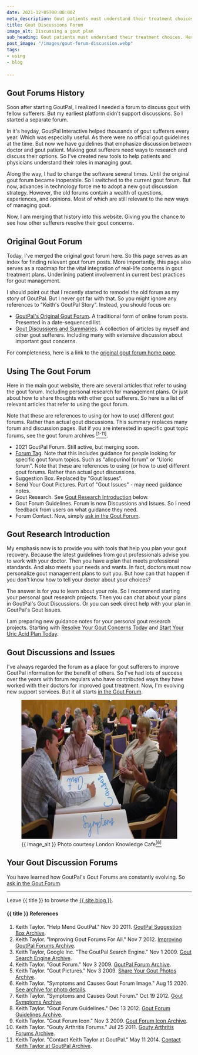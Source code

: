 ```yaml
---
date: 2021-12-05T00:00:00Z
meta_description: Gout patients must understand their treatment choices. What if you don't understand your doctor's advice? Discuss with fellow sufferers.
title: Gout Discussions Forum
image_alt: Discussing a gout plan
sub_heading: Gout patients must understand their treatment choices. Here's how to discuss your plan with other gout sufferers.
post_image: "/images/gout-forum-discussion.webp"
tags:
- using
- blog

---
```


<h2 id="history">Gout Forums History</h2>

Soon after starting GoutPal, I realized I needed a forum to discuss gout with fellow sufferers. But my earliest platform didn't support discussions. So I started a separate forum.

In it's heyday, GoutPal Interactive helped thousands of gout sufferers every year. Which was especially useful. As there were no official gout guidelines at the time. But now we have guidelines that emphasize discussion between doctor and gout patient. Making gout sufferers need ways to research and discuss their options. So I've created new tools to help patients and physicians understand their roles in managing gout.

Along the way, I had to change the software several times. Until the original gout forum became inoperable. So I switched to the current gout forum. But now, advances in technology force me to adopt a new gout discussion strategy. However, the old forums contain a wealth of questions, experiences, and opinions. Most of which are still relevant to the new ways of managing gout.

Now, I am merging that history into this website. Giving you the chance to see how other sufferers resolve their gout concerns.

<h2 id="original">Original Gout Forum</h2>

Today, I've merged the original gout forum here. So this page serves as an index for finding relevant gout forum posts. More importantly, this page also serves as a roadmap for the vital integration of real-life concerns in gout treatment plans. Underlining patient involvement in current best practices for gout management.

I should point out that I recently started to remodel the old forum as my story of GoutPal. But I never got far with that. So you might ignore any references to "Keith's GoutPal Story". Instead, you should focus on:

- <a href="/gout-pal-forum/">GoutPal's Original Gout Forum</a>. A traditional form of online forum posts. Presented in a date-sequenced list.
- <a href="/gout-news/">Gout Discussions and Summaries</a>. A collection of articles by myself and other gout sufferers. Including many with extensive discussion about important gout concerns.

For completeness, here is a link to the <a href="/keiths-gout-story-2020.html">original gout forum home page</a>.

<h2 id="using">Using The Gout Forum</h2>

Here in the main gout website, there are several articles that refer to using the gout forum. Including personal research for management plans. Or just about how to share thoughts with other gout sufferers. So here is a list of relevant articles that refer to using the gout forum.

Note that these are references to using (or how to use) different gout forums. Rather than actual gout discussions. This summary replaces many forum and discussion pages. But if you are interested in specific gout topic forums, see the gout forum archives <a href="#ref1"><sup>[1-11]</sup></a>.


- 2021 GoutPal Forum. Still active, but merging soon.
- <a href="/topic/forum/">Forum Tag</a>. Note that this includes guidance for people looking for specific gout forum topics. Such as "allopurinol forum" or "Uloric forum". Note that these are references to using (or how to use) different gout forums. Rather than actual gout discussions.
- Suggestion Box. Replaced by "Gout Issues". 
- Send Your Gout Pictures. Part of "Gout Issues" - may need guidance notes.
- Gout Research. See <a href="#research">Gout Research Introduction</a> below.
- Gout Forum Guidelines. Forum is now Discussions and Issues. So I need feedback from users on what guidance they need.
- Forum Contact. Now, simply <a href="https://links.goutpal.com/p/goutpal-links-gout-discussions?a=888958067">ask in the Gout Forum</a>.

<h2 id="research">Gout Research Introduction</h2>

My emphasis now is to provide you with tools that help you plan your gout recovery. Because the latest guidelines from gout professionals advise you to work with your doctor. Then you have a plan that meets professional standards. And also meets your needs and wants. In fact, doctors must now personalize gout management plans to suit you. But how can that happen if you don't know how to tell your doctor about your choices?

The answer is for you to learn about your role. So I recommend starting your personal gout research projects. Then you can chat about your plans in GoutPal's Gout Discussions. Or you can seek direct help with your plan in GoutPal's Gout Issues.

I am preparing new guidance notes for your personal gout research projects. Starting with <a href="/blog/whats-your-biggest-gout-concern">Resolve Your Gout Concerns Today</a> and <a href="/blog/starting-gout-plans">Start Your Uric Acid Plan Today</a>.

<h2 id="discussions">Gout Discussions and Issues</h2>

I've always regarded the forum as a place for gout sufferers to improve GoutPal information for the benefit of others. So I've had lots of success over the years with forum regulars who have contributed ways they have worked with their doctors for improved gout treatment. Now, I'm evolving new support services. But it all starts <a href="https://links.goutpal.com/p/goutpal-links-gout-discussions?a=888958067">in the Gout Forum</a>.

<figure id="image" class="inner">
<img src="/images/gout-forum-discussion.webp" alt="{{ image_alt }}"  width="610" height="377">
  <figcaption>{{ image_alt }} Photo courtesy London Knowledge Cafe<a href="#ref6"><sup>[6]</sup></a></figcaption>
</figure>

<h2 id="next">Your Gout Discussion Forums</h2>

You have learned how GoutPal's Gout Forums are constantly evolving. So <a href="https://links.goutpal.com/p/goutpal-links-gout-discussions?a=888958067">ask in the Gout Forum</a>.

<hr>
Leave {{ title }} to browse the <a href="/blog">{{ site.blog }}</a>.

<h4 id="refs">{{ title }} References</h4>
<ol>
	<li id="ref1">Keith Taylor. "Help Mend GoutPal." Nov 30 2011. <a href="https://web.archive.org/web/20140721211506/https://www.goutpal.com/2740/help-mend-goutpal/">GoutPal Suggestion Box Archive</a>.</li>
	<li id="ref2">Keith Taylor. "Improving Gout Forums For All." Nov 7 2012. <a href="https://web.archive.org/web/20211209071244/https://www.goutpal.com/gouty/gout-forums/">Improving GoutPal Forums Archive</a>.</li>
	<li id="ref3">Keith Taylor, Google Inc. "The GoutPal Search Engine." Nov 1 2009. <a href="https://web.archive.org/web/20100104223807/http://www.goutpal.com/the-gout/">Gout Search Engine Archive</a>.</li>
	<li id="ref4">Keith Taylor. "Gout Forum." Nov 3 2009. <a href="https://web.archive.org/web/20211209073933/https://www.goutpal.com/gouty/gout-forum/">GoutPal Forum Archive</a>.</li>
	<li id="ref5">Keith Taylor. "Gout Pictures." Nov 3 2009. <a href="https://web.archive.org/web/20170606104510/http://www.goutpal.com/gouty/gout-picture/gout-pictures/">Share Your Gout Photos Archive</a>.</li>
	<li id="ref6">Keith Taylor. "Symptoms and Causes Gout Forum Image." Aug 15 2020. <a href="https://web.archive.org/web/20170606104510/http://www.goutpal.com/gouty/gout-picture/gout-pictures/">See archive for photo details</a>.</li>
	<li id="ref7">Keith Taylor. "Symptoms and Causes Gout Forum." Oct 19 2012. <a href="https://web.archive.org/web/20201027082227/https://www.goutpal.com/gout-symptoms/gout-symptoms-and-causes/">Gout Symptoms Archive</a>.</li>
	<li id="ref8">Keith Taylor. "Gout Forum Guidelines." Dec 13 2012. <a href="https://web.archive.org/web/20210417085919/https://www.goutpal.com/gouty/gout-forum-guidelines/">Gout Forum Guidelines Archive</a>.</li>
	<li id="ref9">Keith Taylor. "Gout Forum Icon." Nov 3 2009. <a href="https://web.archive.org/web/20200927224959/https://www.goutpal.com/gouty/gout-forum/gout-forum-2/">Gout Forum Icon Archive</a>.</li>
	<li id="ref10">Keith Taylor. "Gouty Arthritis Forums." Jul 25 2011. <a href="https://web.archive.org/web/20210417090653/https://www.goutpal.com/gouty/arthritis-forums/">Gouty Arthritis Forums Archive</a>.</li>
	<li id="ref11">Keith Taylor. "Contact Keith Taylor at GoutPal." May 11 2014. <a href="https://web.archive.org/web/20211128113307/https://www.goutpal.com/gouty/gout-people/">Contact Keith Taylor at GoutPal Archive</a>.</li>
</ol>
